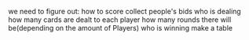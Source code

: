 we need to figure out:
how to score
collect people's bids
who is dealing
how many cards are dealt to each player
how many rounds there will be(depending on the amount of Players)
who is winning
make a table
